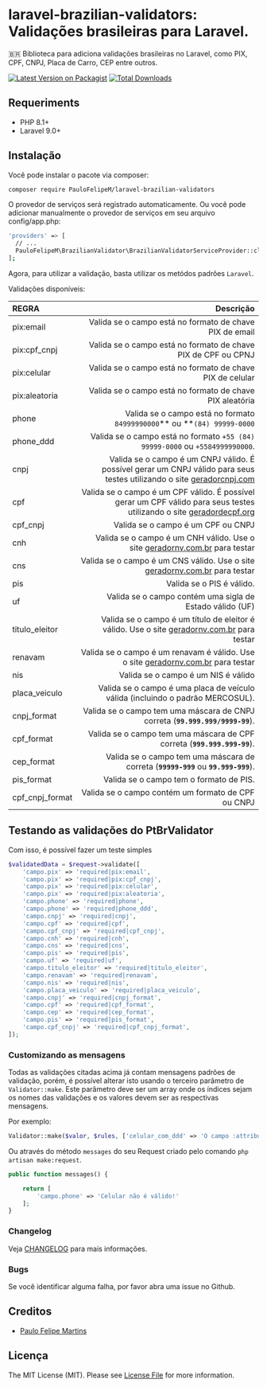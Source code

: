 # laravel-brazilian-validators: Validações brasileiras para Laravel.

:brazil: Biblioteca para adiciona validações brasileiras no Laravel, como PIX, CPF, CNPJ, Placa de Carro, CEP entre outros.

[![Latest Version on Packagist](https://img.shields.io/badge/packagist-1.0.0-blue)](https://packagist.org/packages/paulofelipem/laravel-brazilian-validators)
[![Total Downloads](https://img.shields.io/packagist/dt/PauloFelipeM/laravel-brazilian-validators)](https://packagist.org/packages/paulofelipem/laravel-brazilian-validators)

## Requeriments

- PHP 8.1+
- Laravel 9.0+

## Instalação

Você pode instalar o pacote via composer:

```bash
composer require PauloFelipeM/laravel-brazilian-validators
```

O provedor de serviços será registrado automaticamente. Ou você pode adicionar manualmente o provedor de serviços em seu
arquivo config/app.php:

```bash
'providers' => [
  // ...
  PauloFelipeM\BrazilianValidator\BrazilianValidatorServiceProvider::class,
];
```

Agora, para utilizar a validação, basta utilizar os metódos padrões `Laravel`.

Validações disponíveis:

| REGRA           |                                                                                                                                             Descrição |
|:----------------|------------------------------------------------------------------------------------------------------------------------------------------------------:|
| pix:email       |                                                                                               Valida se o campo está no formato de chave PIX de email |
| pix:cpf_cnpj    |                                                                                         Valida se o campo está no formato de chave PIX de CPF ou CPNJ |
| pix:celular     |                                                                                             Valida se o campo está no formato de chave PIX de celular |
| pix:aleatoria   |                                                                                              Valida se o campo está no formato de chave PIX aleatória |
| phone           |                                                                              Valida se o campo está no formato `84999990000`** ou **`(84) 99999-0000` |
| phone_ddd       |                                                                          Valida se o campo está no formato `+55 (84) 99999-0000` ou `+5584999990000`. |
| cnpj            | Valida se o campo é um CNPJ válido. É possível gerar um CNPJ válido para seus testes utilizando o site [geradorcnpj.com](http://www.geradorcnpj.com/) |
| cpf             |      Valida se o campo é um CPF válido. É possível gerar um CPF válido para seus testes utilizando o site [geradordecpf.org](http://geradordecpf.org) |
| cpf_cnpj        |                                                                                                                    Valida se o campo é um CPF ou CNPJ |
| cnh             |                                   Valida se o campo é um CNH válido. Use o site [geradornv.com.br](https://geradornv.com.br/gerador-cnh/) para testar |
| cns             |                                   Valida se o campo é um CNS válido. Use o site [geradornv.com.br](https://geradornv.com.br/gerador-cns/) para testar |
| pis             |                                                                                                                             Valida se o PIS é válido. |
| uf              |                                                                                              Valida se o campo contém uma sigla de Estado válido (UF) |
| titulo_eleitor  |        Valida se o campo é um título de eleitor é válido. Use o site [geradornv.com.br](https://geradornv.com.br/gerador-titulo-eleitor/) para testar |
| renavam         |                         Valida se o campo é um renavam é válido. Use o site [geradornv.com.br](https://geradornv.com.br/gerador-renavam/) para testar |
| nis             |                                                                                                                   Valida se o campo é um NIS é válido |
| placa_veiculo   |                                                                        Valida se o campo é uma placa de veículo válida (incluindo o padrão MERCOSUL). |
| cnpj_format     |                                                                         Valida se o campo tem uma máscara de CNPJ correta (**`99.999.999/9999-99`**). |
| cpf_format      |                                                                              Valida se o campo tem uma máscara de CPF correta (**`999.999.999-99`**). |
| cep_format      |                                                                   Valida se o campo tem uma máscara de correta (**`99999-999`** ou **`99.999-999`**). |
| pis_format      |                                                                                                               Valida se o campo tem o formato de PIS. |
| cpf_cnpj_format |                                                                                                    Valida se o campo contém um formato de CPF ou CNPJ |

## Testando as validações do PtBrValidator

Com isso, é possível fazer um teste simples

```php
$validatedData = $request->validate([
    'campo.pix' => 'required|pix:email',
    'campo.pix' => 'required|pix:cpf_cnpj',
    'campo.pix' => 'required|pix:celular',
    'campo.pix' => 'required|pix:aleatoria',
    'campo.phone' => 'required|phone',
    'campo.phone' => 'required|phone_ddd',
    'campo.cnpj' => 'required|cnpj',
    'campo.cpf' => 'required|cpf',
    'campo.cpf_cnpj' => 'required|cpf_cnpj',
    'campo.cnh' => 'required|cnh',
    'campo.cns' => 'required|cns',
    'campo.pis' => 'required|pis',
    'campo.uf' => 'required|uf',
    'campo.titulo_eleitor' => 'required|titulo_eleitor',
    'campo.renavam' => 'required|renavam',
    'campo.nis' => 'required|nis',
    'campo.placa_veiculo' => 'required|placa_veiculo',
    'campo.cnpj' => 'required|cnpj_format',
    'campo.cpf' => 'required|cpf_format',
    'campo.cep' => 'required|cep_format',
    'campo.pis' => 'required|pis_format',
    'campo.cpf_cnpj' => 'required|cpf_cnpj_format',
]);
```

### Customizando as mensagens

Todas as validações citadas acima já contam mensagens padrões de validação, porém, é possível alterar isto usando o
terceiro parâmetro de `Validator::make`. Este parâmetro deve ser um array onde os índices sejam os nomes das validações
e os valores devem ser as respectivas mensagens.

Por exemplo:

```php
Validator::make($valor, $rules, ['celular_com_ddd' => 'O campo :attribute não é um celular'])
```

Ou através do método `messages` do seu Request criado pelo comando `php artisan make:request`.

```php
public function messages() {

    return [
        'campo.phone' => 'Celular não é válido!'
    ];
}
```

### Changelog

Veja [CHANGELOG](CHANGELOG.md) para mais informações.

### Bugs

Se você identificar alguma falha, por favor abra uma issue no Github.

## Creditos

- [Paulo Felipe Martins](https://github.com/PauloFelipeM)

## Licença

The MIT License (MIT). Please see [License File](LICENSE.md) for more information.